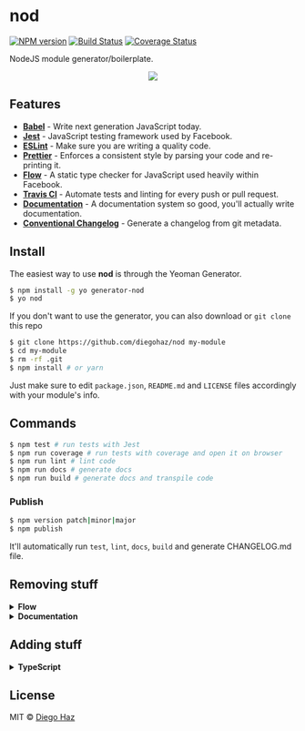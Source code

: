 # nod

[![NPM version](https://img.shields.io/npm/v/generator-nod.svg?style=flat-square)](https://npmjs.org/package/generator-nod)
[![Build Status](https://img.shields.io/travis/diegohaz/nod/master.svg?style=flat-square)](https://travis-ci.org/diegohaz/nod) [![Coverage Status](https://img.shields.io/codecov/c/github/diegohaz/nod/master.svg?style=flat-square)](https://codecov.io/gh/diegohaz/nod/branch/master)

NodeJS module generator/boilerplate.

<p align="center"><img src="https://cloud.githubusercontent.com/assets/3068563/21958520/77e4f45e-da97-11e6-9685-fe380a9cce3d.gif"></p>

## Features

-   [**Babel**](https://babeljs.io/) - Write next generation JavaScript today.
-   [**Jest**](https://facebook.github.io/jest) - JavaScript testing framework used by Facebook.
-   [**ESLint**](http://eslint.org/) - Make sure you are writing a quality code.
-   [**Prettier**](https://prettier.io/) - Enforces a consistent style by parsing your code and re-printing it.
-   [**Flow**](https://flowtype.org/) - A static type checker for JavaScript used heavily within Facebook.
-   [**Travis CI**](https://travis-ci.org) - Automate tests and linting for every push or pull request.
-   [**Documentation**](http://documentation.js.org/) - A documentation system so good, you'll actually write documentation.
-   [**Conventional Changelog**](https://github.com/conventional-changelog/conventional-changelog) - Generate a changelog from git metadata.

## Install

The easiest way to use **nod** is through the Yeoman Generator.

```sh
$ npm install -g yo generator-nod
$ yo nod
```

If you don't want to use the generator, you can also download or `git clone` this repo

```sh
$ git clone https://github.com/diegohaz/nod my-module
$ cd my-module
$ rm -rf .git
$ npm install # or yarn
```

Just make sure to edit `package.json`, `README.md` and `LICENSE` files accordingly with your module's info.

## Commands

```sh
$ npm test # run tests with Jest
$ npm run coverage # run tests with coverage and open it on browser
$ npm run lint # lint code
$ npm run docs # generate docs
$ npm run build # generate docs and transpile code
```

### Publish

```sh
$ npm version patch|minor|major
$ npm publish
```

It'll automatically run `test`, `lint`, `docs`, `build` and generate CHANGELOG.md file.

## Removing stuff

<details><summary><strong>Flow</strong></summary>

1. Remove `.flowconfig` file.

2. Remove `flow` from `package.json`:

    ```diff
      "scripts": {
    -   "flow": "flow check",
    -   "flowbuild": "flow-copy-source src dist",
    -   "prebuild": "npm run docs && npm run clean && npm run flowbuild",
    +   "prebuild": "npm run docs && npm run clean",
      },
      "devDependencies": {
    -   "@babel/preset-flow": "^7.0.0",
    -   "eslint-plugin-flowtype": "^2.50.0",
    -   "eslint-plugin-flowtype-errors": "^3.5.1",
    -   "flow-bin": "^0.81.0",
    -   "flow-copy-source": "^2.0.2",
      }
    ```

3. Remove `flow` from `.babelrc`:

    ```diff
      "presets": [
    -   "@babel/preset-flow"
      ]
    ```
    
4. Remove `flow` from `.eslintrc`:

    ```diff
      "extends": [
    -   "plugin:flowtype/recommended",
    -   "prettier/flowtype"
      ],
      "plugins": [
    -   "flowtype",
    -   "flowtype-errors"
      ],
      "rules": {
    -   "flowtype-errors/show-errors": "error"
      }
    ```

5. Run `yarn`.

</details>

<details><summary><strong>Documentation</strong></summary>

1. Remove `documentation` from `package.json`:

    ```diff
      "scripts": {
    -   "docs": "documentation readme src --section=API",
    -   "postdocs": "git add README.md",
    -   "prebuild": "npm run docs && npm run clean",
    +   "prebuild": "npm run clean",
      },
      "devDependencies": {
    -   "documentation": "^8.0.0",
      }
    ```

2. Run `yarn`.

</details>

## Adding stuff

<details><summary><strong>TypeScript</strong></summary>
  
1. Install dependencies:

    ```sh
    yarn add -D @babel/preset-typescript @types/jest eslint-import-resolver-typescript eslint-plugin-typescript typescript  typescript-eslint-parser
    ```
    
2. Update `package.json`:

    ```diff
    + "types": "dist/ts",
      "scripts": {
    +   "type-check": "tsc --noEmit",
    -   "lint": "eslint .",
    +   "lint": "eslint . --ext js,ts,tsx",
    -   "build": "babel src -d dist",
    +   "build": "tsc --emitDeclarationOnly && babel src -d dist",
      },
      "lint-staged": {
        "*.js": [
    -     "eslint --fix",
    +     "eslint --fix --ext js,ts,tsx",
          "git add"
        ]
      }
    ```

3. Create `tsconfig.json`

    ```json
    {
      "compilerOptions": {
        "outDir": "dist/ts",
        "target": "esnext",
        "module": "esnext",
        "moduleResolution": "node",
        "jsx": "react",
        "strict": true,
        "allowJs": true,
        "declaration": true,
        "noFallthroughCasesInSwitch": true,
        "noImplicitReturns": true,
        "noUnusedLocals": true,
        "noUnusedParameters": true,
        "stripInternal": true
      },
      "include": [
        "src"
      ]
    }
    ```
    
4. Update `.babelrc`:

    ```diff
      "presets": [
    +   "@babel/preset-typescript"
      ]
    ```
    
5. Update `.eslintrc`:

    ```diff
    + "settings": {
    +   "import/resolver": {
    +     "node": true,
    +     "eslint-import-resolver-typescript": true
    +   }
    + },
    + "overrides": [
    +   {
    +     "files": ["**/*.ts", "**/*.tsx"],
    +     "parser": "typescript-eslint-parser",
    +     "plugins": [
    +       "typescript"
    +     ],
    +     "rules": {
    +       "no-undef": "off",
    +       "no-unused-vars": "off",
    +       "no-restricted-globals": "off"
    +     }
    +   }
    + ]
    ```
    
6. Create `jest.config.js`:

    ```js
    const { defaults } = require("jest-config");

    module.exports = {
      moduleFileExtensions: [...defaults.moduleFileExtensions, "ts", "tsx"],
      testMatch: ["**/?(*.)+(spec|test).(j|t)s?(x)"],
      transform: {
        "\\.(j|t)sx?$": "babel-jest"
      }
    };
    ```
    
7. Run `yarn`.
  
</details>

## License

MIT © [Diego Haz](https://github.com/diegohaz)
